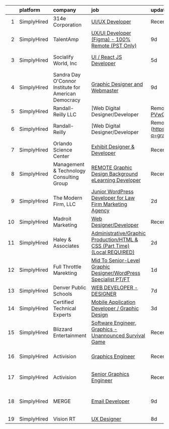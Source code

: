 

|    | platform    | company                                              | job                                                                                                                                                                                     | update_time   | location                     |
|---:|:------------|:-----------------------------------------------------|:----------------------------------------------------------------------------------------------------------------------------------------------------------------------------------------|:--------------|:-----------------------------|
|  1 | SimplyHired | 314e Corporation                                     | [UI/UX Developer](https://www.simplyhired.com/job/dSse4Fcw5_YE2o4jgjKkTsUm4-_-YDGxaIyy2HH0HItuxybt87x7bg?q=graphic+developer)                                                           | Recently      | Remote                       |
|  2 | SimplyHired | TalentAmp                                            | [UX/UI Developer (Figma) - 100% Remote (PST Only)](https://www.simplyhired.com/job/-lVpYOz8Vsrcul5-Dk2P-TsaGeAxXvZfPjTCxqElXeKm9zD03TFXEw?q=graphic+developer)                          | 9d            | Remote                       |
|  3 | SimplyHired | Socialify World, Inc                                 | [UI / React JS Developer](https://www.simplyhired.com/job/nVOskS2t1xZHdo0tOWzXYRLJ7IGEpviq625bLsHeHCTCe1gDVA07UA?q=graphic+developer)                                                   | 5d            | San Francisco, CA            |
|  4 | SimplyHired | Sandra Day O'Connor Institute for American Democracy | [Graphic Designer and Webmaster](https://www.simplyhired.com/job/aBIctNmP-qhmGlGmgIUmfglTJzOnMcFaR3EBqgAHoA82n9ZyT-9vGg?q=graphic+developer)                                            | 9d            | Remote                       |
|  5 | SimplyHired | Randall-Reilly LLC                                   | [Web Digital Designer/Developer | Remote](https://www.simplyhired.com/job/o-NZ3VEpBq345InFfa9_freUUXB-PVwGq6QIoo7WmeSEbbR0QLZf9A?q=graphic+developer)                                   | 3d            | Tuscaloosa, AL               |
|  6 | SimplyHired | Randall-Reilly                                       | [Web Digital Designer/Developer | Remote](https://www.simplyhired.com/job/CMyU85HQvbFvJaT87MWOoKkC1WUALMzw2P8n7wR4qtnoZ8E7ua1Uaw?q=graphic+developer)                                   | 3d            | Tuscaloosa, AL               |
|  7 | SimplyHired | Orlando Science Center                               | [Exhibit Designer & Developer](https://www.simplyhired.com/job/JpuP0DVPATVwH0-XnxFsc8nJ-z6kfBqXsh9luvt7lVv6oPB3kNfQcg?q=graphic+developer)                                              | Recently      | Orlando, FL                  |
|  8 | SimplyHired | Management & Technology Consulting Group             | [REMOTE Graphic Design Background eLearning Developer](https://www.simplyhired.com/job/tqputmNP5xk0HDGdkzt-Pwv2qysmm6nUEz9prI4fNiwlqRPqBMws0A?q=graphic+developer)                      | Recently      | Greenville, SC +24 locations |
|  9 | SimplyHired | The Modern Firm, LLC                                 | [Junior WordPress Developer for Law Firm Marketing Agency](https://www.simplyhired.com/job/ec0Pmjd_zxkD5tfG1SCrsZiekKtF73SFAYPbWVdbcf0qejBBL8-zvA?q=graphic+developer)                  | 2d            | Remote                       |
| 10 | SimplyHired | Madroit Marketing                                    | [Web Designer/Developer](https://www.simplyhired.com/job/2ECCZKv_yRidqYSoG3u4dtl6EIssDNlefGaCRzsDoIHb3JnxZOP6Lw?q=graphic+developer)                                                    | Recently      | Remote                       |
| 11 | SimplyHired | Haley & Associates                                   | [Administrative/Graphic Production/HTML & CSS (Part Time) (Local REQUIRED)](https://www.simplyhired.com/job/Jg44AVotdVDIM_XJn5P0aTzh3NdOkL4LIKo-nziOQOVIvXnPBpwiyg?q=graphic+developer) | 2d            | Newbury Park, CA             |
| 12 | SimplyHired | Full Throttle Marekting                              | [Mid To Senior-Level Graphic Designer/WordPress Specialist PT/FT](https://www.simplyhired.com/job/JiCn5hf5Hgu4acBY9SvT87WeQhU06N041yNL4sQZrsGQ-rbKfSEung?q=graphic+developer)           | 1d            | Remote                       |
| 13 | SimplyHired | Denver Public Schools                                | [WEB DEVELOPER - DESIGNER](https://www.simplyhired.com/job/eMuBx8YvX_DzuTiBDWe-72BCgWjXKVfgovSm41mp0lkaophqmdRmIw?q=graphic+developer)                                                  | 7d            | Denver, CO                   |
| 14 | SimplyHired | Certified Technical Experts                          | [Mobile Application Developer / Graphic Design](https://www.simplyhired.com/job/JVH-jOJKHWVn1o0zmzVOQv4YzNnychJ7MYyyebDk-1d65svNhwmHGA?q=graphic+developer)                             | 3d            | Alabama                      |
| 15 | SimplyHired | Blizzard Entertainment                               | [Software Engineer, Graphics - Unannounced Survival Game](https://www.simplyhired.com/job/NUK4mbBCRI5wIENh-DNnNuS2SQlef6skaQhhcWJ6Ry3dJh5-F1ZZSA?q=graphic+developer)                   | Recently      | Irvine, CA                   |
| 16 | SimplyHired | Activision                                           | [Graphics Engineer](https://www.simplyhired.com/job/3nyPrBR4XcW_YppdUw-1_9Upcw8ZgcTbievP1SqN2NedsDPSUwDrMg?q=graphic+developer)                                                         | Recently      | Los Angeles, CA              |
| 17 | SimplyHired | Activision                                           | [Senior Graphics Engineer](https://www.simplyhired.com/job/l2zzUcj5MAZhR6qhB0moUj4qb8R7nY_9JgY5TSxTlhalHNk4t1G7Uw?q=graphic+developer)                                                  | Recently      | Los Angeles, CA              |
| 18 | SimplyHired | MERGE                                                | [Email Developer](https://www.simplyhired.com/job/JK3Qgxc9PbyA0oUJz6wUkJ5_PfygWUso7144FaRjB2ovv04JLwntvw?q=graphic+developer)                                                           | 9d            | Little Rock, AR +2 locations |
| 19 | SimplyHired | Vision RT                                            | [UX Designer](https://www.simplyhired.com/job/Ps7QXapMpvVwE29j0eSijAVP4WAk69fekUWmZ-wL1RHqKOgE1V_HVg?q=graphic+developer)                                                               | 8d            | Remote                       |